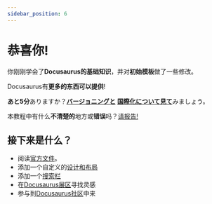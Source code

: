 ```yaml
---
sidebar_position: 6
---
```


# 恭喜你!

你刚刚学会了<strong>Docusaurus的基础知识</strong>，并对<strong>初始模板</strong>做了一些修改。

Docusaurus有<strong>更多的东西可以提供</strong>!

<strong>あと5分</strong>ありますか？<strong><a href="../tutorial-extras/manage-docs-versions.md">バージョニングと</a></strong> <strong><a href="../tutorial-extras/translate-your-site.md">国際化について見て</a></strong>みましょう。

本教程中有什么<strong>不清楚的</strong>地方或<strong>错误</strong>吗？<a href="https://github.com/facebook/docusaurus/discussions/4610">请报告!</a>

## 接下来是什么？

*   阅读<a href="https://docusaurus.io/">官方文件</a>。
*   添加一个自定义的<a href="https://docusaurus.io/docs/styling-layout">设计和布局</a>
*   添加一个<a href="https://docusaurus.io/docs/search">搜索栏</a>
*   在<a href="https://docusaurus.io/showcase">Docusaurus展区</a>寻找灵感
*   参与到<a href="https://docusaurus.io/community/support">Docusaurus社区</a>中来
